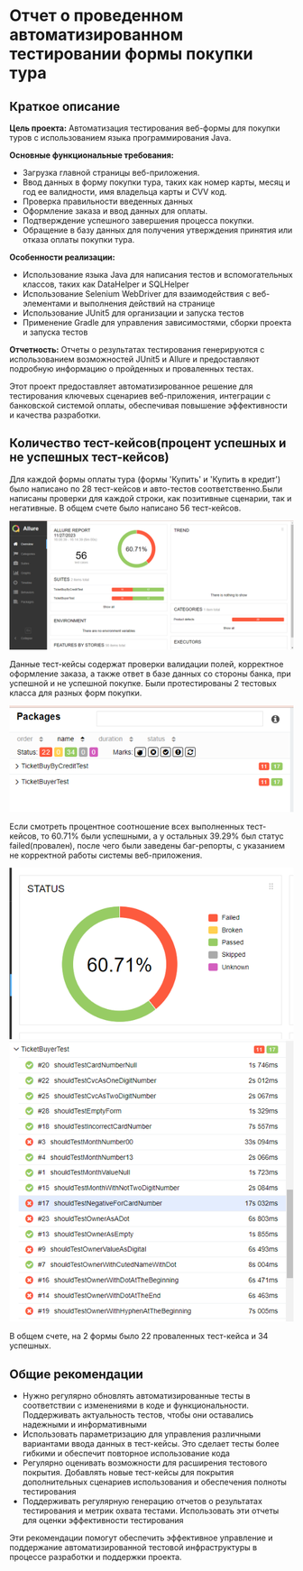 # Отчет о проведенном автоматизированном тестировании формы покупки тура

## Краткое описание
**Цель проекта:**
Автоматизация тестирования веб-формы для покупки туров с использованием языка программирования Java.

**Основные функциональные требования:**
* Загрузка главной страницы веб-приложения.
* Ввод данных в форму покупки тура, таких как номер карты, месяц и год ее валидности, имя владельца карты и CVV код. 
* Проверка правильности введенных данных 
* Оформление заказа и ввод данных для оплаты.
* Подтверждение успешного завершения процесса покупки.
* Обращение в базу данных для получения утверждения принятия или отказа оплаты покупки тура. 

**Особенности реализации:**
* Использование языка Java для написания тестов и вспомогательных классов, таких как DataHelper и SQLHelper
* Использование Selenium WebDriver для взаимодействия с веб-элементами и выполнения действий на странице
* Использование JUnit5 для организации и запуска тестов
* Применение Gradle для управления зависимостями, сборки проекта и запуска тестов

**Отчетность:**
Отчеты о результатах тестирования генерируются с использованием возможностей JUnit5 и Allure и предоставляют подробную информацию о пройденных и проваленных тестах.

Этот проект предоставляет автоматизированное решение для тестирования ключевых сценариев веб-приложения, интеграции с банковской системой оплаты, обеспечивая повышение эффективности и качества разработки.

## Количество тест-кейсов(процент успешных и не успешных тест-кейсов)
Для каждой формы оплаты тура (формы 'Купить' и 'Купить в кредит') было написано по 28 тест-кейсов и авто-тестов соответственно.Были написаны проверки для каждой строки, как позитивные сценарии, так и негативные. В общем счете было написано 56 тест-кейсов.

![](../Screenshots/22.png)

 Данные тест-кейсы содержат проверки валидации полей, корректное оформление заказа, а также ответ в базе данных со стороны банка, при успешной и не успешной покупке. 
Были протестированы 2 тестовых класса для разных форм покупки. 

![](../Screenshots/24.png)

Если смотреть процентное соотношение всех выполненных тест-кейсов, то 60.71% были успешными, а у остальных 39.29% был статус failed(провален), после чего были заведены баг-репорты, с указанием не корректной работы системы веб-приложения.

![](../Screenshots/23.png)
![](../Screenshots/27.png)

В общем счете, на 2 формы было 22 проваленных тест-кейса и 34 успешных. 


## Общие рекомендации
* Нужно регулярно обновлять автоматизированные тесты в соответствии с изменениями в коде и функциональности. Поддерживать актуальность тестов, чтобы они оставались надежными и информативными
* Использовать параметризацию для управления различными вариантами ввода данных в тест-кейсы. Это сделает тесты более гибкими и обеспечит повторное использование кода
* Регулярно оценивать возможности для расширения тестового покрытия. Добавлять новые тест-кейсы для покрытия дополнительных сценариев использования и обеспечения полноты тестирования
* Поддерживать регулярную генерацию отчетов о результатах тестирования и метрик охвата тестами. Использовать эти отчеты для оценки эффективности тестирования

Эти рекомендации помогут обеспечить эффективное управление и поддержание автоматизированной тестовой инфраструктуры в процессе разработки и поддержки проекта.